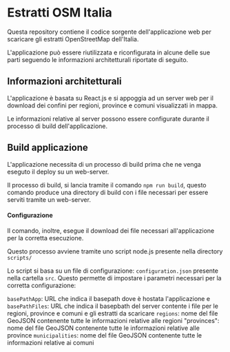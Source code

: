 # Estratti OSM Italia

Questa repository contiene il codice sorgente dell'applicazione web per scaricare gli estratti OpenStreetMap dell'Italia.

L'applicazione può essere riutilizzata e riconfigurata in alcune delle sue parti seguendo le informazioni architetturali riportate di seguito.

## Informazioni architetturali

L'applicazione è basata su React.js e si appoggia ad un server web per il download dei confini per regioni, province e comuni visualizzati in mappa.

Le informazioni relative al server possono essere configurate durante il processo di build dell'applicazione.

## Build applicazione

L'applicazione necessita di un processo di build prima che ne venga eseguto il deploy su un web-server.

Il processo di build, si lancia tramite il comando `npm run build`, questo comando produce una directory di build con i file necessari per essere serviti tramite un web-server.

#### Configurazione

Il comando, inoltre, esegue il download dei file necessari all'applicazione per la corretta esecuzione.

Questo processo avviene tramite uno script node.js presente nella directory `scripts/`

Lo script si basa su un file di configurazione: `configuration.json` presente nella cartella `src`. Questo permette di impostare
i parametri necessari per la corretta configurazione:

`basePathApp`: URL che indica il basepath dove è hostata l'applicazione e
`basePathFiles`: URL che indica il basepbath del server contente i file per le regioni, province e comuni e gli estratti da scaricare
`regions`: nome del file GeoJSON contenente tutte le informazioni relative alle regioni
"provinces": nome del file GeoJSON contenente tutte le informazioni relative alle province
`municipalities`: nome del file GeoJSON contenente tutte le informazioni relative ai comuni
